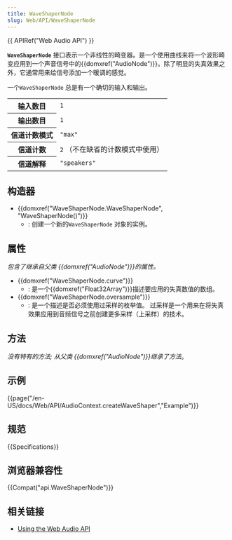 ```yaml
---
title: WaveShaperNode
slug: Web/API/WaveShaperNode
---
```

{{ APIRef("Web Audio API") }}

**`WaveShaperNode`** 接口表示一个非线性的畸变器。是一个使用曲线来将一个波形畸变应用到一个声音信号中的{{domxref("AudioNode")}}。除了明显的失真效果之外，它通常用来给信号添加一个暖调的感觉。

一个`WaveShaperNode` 总是有一个确切的输入和输出。

<table class="properties">
  <tbody>
    <tr>
      <th scope="row">输入数目</th>
      <td><code>1</code></td>
    </tr>
    <tr>
      <th scope="row">输出数目</th>
      <td><code>1</code></td>
    </tr>
    <tr>
      <th scope="row">信道计数模式</th>
      <td><code>"max"</code></td>
    </tr>
    <tr>
      <th scope="row">信道计数</th>
      <td><code>2</code> （不在缺省的计数模式中使用）</td>
    </tr>
    <tr>
      <th scope="row">信道解释</th>
      <td><code>"speakers"</code></td>
    </tr>
  </tbody>
</table>

## 构造器

- {{domxref("WaveShaperNode.WaveShaperNode", "WaveShaperNode()")}}
  - : 创建一个新的`WaveShaperNode` 对象的实例。

## 属性

_包含了继承自父类 {{domxref("AudioNode")}}的属性。_

- {{domxref("WaveShaperNode.curve")}}
  - : 是一个{{domxref("Float32Array")}}描述要应用的失真数值的数组。
- {{domxref("WaveShaperNode.oversample")}}
  - : 是一个描述是否必须使用过采样的枚举值。 过采样是一个用来在将失真效果应用到音频信号之前创建更多采样（上采样）的技术。

## 方法

_没有特有的方法; 从父类_ _{{domxref("AudioNode")}}继承了方法_。

## 示例

{{page("/en-US/docs/Web/API/AudioContext.createWaveShaper","Example")}}

## 规范

{{Specifications}}

## 浏览器兼容性

{{Compat("api.WaveShaperNode")}}

## 相关链接

- [Using the Web Audio API](/zh-CN/docs/Web_Audio_API/Using_Web_Audio_API)
